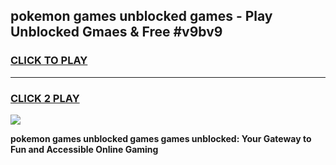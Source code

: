 
## pokemon games unblocked games - Play Unblocked Gmaes & Free #v9bv9
<h3>
<a href="https://news.freeplayer.one?title=pokemon_games_unblocked_games&ref=03M">CLICK TO PLAY</a></h3>
<hr>

<h3>
<a href="https://news.freeplayer.one?title=pokemon_games_unblocked_games&ref=03M">CLICK 2 PLAY</a>
  
</h3>

<a href="https://news.freeplayer.one?title=pokemon_games_unblocked_games&ref=03M"><img src="https://clearcache.store/games.png"></a>


**pokemon games unblocked games games unblocked: Your Gateway to Fun and Accessible Online Gaming**
